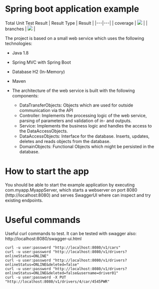 # Spring boot application example

Total Unit Test Result
|  Result Type | Result  |
|---|---|
| coverage  | ![](https://raw.githubusercontent.com/e-saving/demo-api-java8/a75f133ae2d2fca0bc027b682cafccb41a8e8b7e/badges/jacoco.svg)  |
| branches  | ![](https://raw.githubusercontent.com/e-saving/demo-api-java8/a75f133ae2d2fca0bc027b682cafccb41a8e8b7e/badges/branches.svg)  |


The project is based on a small web service which uses the following technologies:

* Java 1.8
* Spring MVC with Spring Boot
* Database H2 (In-Memory)
* Maven

 * The architecture of the web service is built with the following components:
   * DataTransferObjects: Objects which are used for outside communication via the API
   * Controller: Implements the processing logic of the web service, parsing of parameters and validation of in- and outputs.
   * Service: Implements the business logic and handles the access to the DataAccessObjects.
   * DataAccessObjects: Interface for the database. Inserts, updates, deletes and reads objects from the database.
   * DomainObjects: Functional Objects which might be persisted in the database.

# How to start the app
You should be able to start the example application by executing com.myapp.MyappServer, which starts a webserver on port 8080 (http://localhost:8080) and serves SwaggerUI where can inspect and try existing endpoints.

# Useful commands
Useful curl commands to test. It can be tested with swagger also: http://localhost:8080/swagger-ui.html

```
curl -u user:password "http://localhost:8080/v1/cars"
curl -u user:password "http://localhost:8080/v1/drivers?onlineStatus=ONLINE"
curl -u user:password "http://localhost:8080/v1/drivers?onlineStatus=ONLINE&deleted=false"
curl -u user:password "http://localhost:8080/v1/drivers?onlineStatus=ONLINE&deleted=false&username=driver01"
curl -u user:password -X PUT "http://localhost:8080/v1/drivers/4/car/4545PWR"
```
